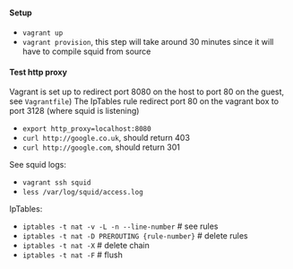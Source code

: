#### Setup
- `vagrant up`
- `vagrant provision`, this step will take around 30 minutes since it will have to compile squid from source

#### Test http proxy
Vagrant is set up to redirect port 8080 on the host to port 80 on the guest, see `Vagrantfile`)
The IpTables rule redirect port 80 on the vagrant box to port 3128 (where squid is listening)
- `export http_proxy=localhost:8080`
- `curl http://google.co.uk`, should return 403
- `curl http://google.com`, should return 301

See squid logs:
- `vagrant ssh squid`
- `less /var/log/squid/access.log`
 
IpTables:
- `iptables -t nat -v -L -n --line-number` # see rules
- `iptables -t nat -D PREROUTING {rule-number}` # delete rules
- `iptables -t nat -X` # delete chain
- `iptables -t nat -F` # flush
